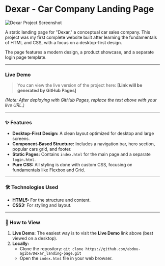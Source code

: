 # Dexar - Car Company Landing Page

![Dexar Project Screenshot](ADD_YOUR_IMAGE_URL_HERE)

A static landing page for "Dexar," a conceptual car sales company. This project was my first complete website built after learning the fundamentals of HTML and CSS, with a focus on a desktop-first design.

The page features a modern design, a product showcase, and a separate login page template.

---

### Live Demo

> You can view the live version of the project here: **[Link will be generated by GitHub Pages]**

*(Note: After deploying with GitHub Pages, replace the text above with your live URL.)*

---

### ✨ Features

-   **Desktop-First Design:** A clean layout optimized for desktop and large screens.
-   **Component-Based Structure:** Includes a navigation bar, hero section, popular cars grid, and footer.
-   **Static Pages:** Contains `index.html` for the main page and a separate `login.html`.
-   **Pure CSS:** All styling is done with custom CSS, focusing on fundamentals like Flexbox and Grid.

---

### 🛠️ Technologies Used

-   **HTML5:** For the structure and content.
-   **CSS3:** For styling and layout.

---

### 🚀 How to View

1.  **Live Demo:** The easiest way is to visit the **Live Demo** link above (best viewed on a desktop).
2.  **Locally:**
    -   Clone the repository: `git clone https://github.com/abdou-agiba/Dexar_landing-page.git`
    -   Open the `index.html` file in your web browser.
